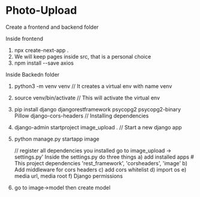 # Photo-Upload

Create a frontend and backend folder


Inside frontend
1) npx create-next-app .
2) We will keep pages inside src, that is a personal choice
3) npm install --save axios




Inside Backedn folder
1) python3 -m venv venv         // It creates a virtual env with name venv
2) source venv/bin/activate     // This will activate the virtual env
3) pip install django djangorestframework psycopg2 psycopg2-binary Pillow django-cors-headers    // Installing dependencies
4) django-admin startproject image_upload .    // Start a new django app
5) python manage.py startapp image

    // register all dependencies you installed
    go to image_upload -> settings.py'
    Inside the settings.py do three things
    a) add installed apps
        # This project dependencies
        'rest_framework',
        'corsheaders',
        'image'
    b) Add middleware for cors headers
    c) add cors whitelist
    d) import os
    e) media url, media root
    f) Django permissions

6) go to image->model then create model

